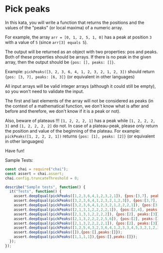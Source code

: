 # Pick peaks

In this kata, you will write a function that returns the positions and the values of the "peaks" (or local maxima) of a numeric array.

For example, the array `arr = [0, 1, 2, 5, 1, 0]` has a peak at position `3` with a value of `5` (since `arr[3] equals 5`).

The output will be returned as an object with two properties: pos and peaks. Both of these properties should be arrays. If there is no peak in the given array, then the output should be `{pos: [], peaks: []}`.

Example: `pickPeaks([3, 2, 3, 6, 4, 1, 2, 3, 2, 1, 2, 3])` should return `{pos: [3, 7], peaks: [6, 3]}` (or equivalent in other languages)

All input arrays will be valid integer arrays (although it could still be empty), so you won't need to validate the input.

The first and last elements of the array will not be considered as peaks (in the context of a mathematical function, we don't know what is after and before and therefore, we don't know if it is a peak or not).

Also, beware of plateaus !!! `[1, 2, 2, 2, 1]` has a peak while `[1, 2, 2, 2, 3]` and `[1, 2, 2, 2, 2]` do not. In case of a plateau-peak, please only return the position and value of the beginning of the plateau. For example: `pickPeaks([1, 2, 2, 2, 1])` returns `{pos: [1], peaks: [2]}` (or equivalent in other languages)

Have fun!

Sample Tests:

```js
const chai = require("chai");
const assert = chai.assert;
chai.config.truncateThreshold = 0;

describe("Sample tests", function() {
  it("Tests", function() {
    assert.deepEqual(pickPeaks([1,2,3,6,4,1,2,3,2,1]), {pos:[3,7], peaks:[6,3]});
    assert.deepEqual(pickPeaks([3,2,3,6,4,1,2,3,2,1,2,3]), {pos:[3,7], peaks:[6,3]});
    assert.deepEqual(pickPeaks([3,2,3,6,4,1,2,3,2,1,2,2,2,1]), {pos:[3,7,10], peaks:[6,3,2]});
    assert.deepEqual(pickPeaks([2,1,3,1,2,2,2,2,1]), {pos:[2,4], peaks:[3,2]});
    assert.deepEqual(pickPeaks([2,1,3,1,2,2,2,2]), {pos:[2], peaks:[3]});
    assert.deepEqual(pickPeaks([2,1,3,2,2,2,2,5,6]), {pos:[2], peaks:[3]});
    assert.deepEqual(pickPeaks([2,1,3,2,2,2,2,1]), {pos:[2], peaks:[3]});
    assert.deepEqual(pickPeaks([1,2,5,4,3,2,3,6,4,1,2,3,3,4,5,3,2,1,2,3,5,5,4,3]), {pos:[2,7,14,20], peaks:[5,6,5,5]});
    assert.deepEqual(pickPeaks([]),{pos:[],peaks:[]});
    assert.deepEqual(pickPeaks([1,1,1,1]),{pos:[],peaks:[]});
  });
});
```
